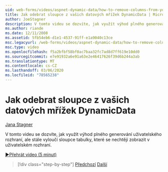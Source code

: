 ```yaml
---
uid: web-forms/videos/aspnet-dynamic-data/how-to-remove-columns-from-your-dynamicdata-data-grids
title: Jak odebrat sloupce z vašich datových mřížek DynamicData | Microsoft Docs
author: JoeStagner
description: V tomto videu se dozvíte, jak využít výhod plného generování uživatelského rozhraní, ale jak vyloučíte sloupce tabulky, které se nechcete zobrazit v uživatelském Interfac...
ms.author: riande
ms.date: 12/11/2008
ms.assetid: 5fb54eb6-d1e1-4537-91ff-e1a9040c13ce
msc.legacyurl: /web-forms/videos/aspnet-dynamic-data/how-to-remove-columns-from-your-dynamicdata-data-grids
msc.type: video
ms.openlocfilehash: f5a2bfbf58bf0ac7baa32fc7ad8d7ff619e10dd0
ms.sourcegitcommit: e7e91932a6e91a63e2e46417626f39d6b244a3ab
ms.translationtype: MT
ms.contentlocale: cs-CZ
ms.lasthandoff: 03/06/2020
ms.locfileid: "78565238"
---
```

# <a name="how-to-remove-columns-from-your-dynamicdata-data-grids"></a>Jak odebrat sloupce z vašich datových mřížek DynamicData

[Jana Stagner](https://github.com/JoeStagner)

V tomto videu se dozvíte, jak využít výhod plného generování uživatelského rozhraní, ale stále vyloučí sloupce tabulky, které se nechtějí zobrazit v uživatelském rozhraní.

[&#9654;Přehrát video (5 minut)](https://channel9.msdn.com/Blogs/ASP-NET-Site-Videos/how-to-remove-columns-from-your-dynamicdata-data-grids)

> [!div class="step-by-step"]
> [Předchozí](how-to-implement-custom-field-validation-with-imperative-logic-in-vb-or-c.md)
> [Další](how-to-create-table-specific-custom-forms-in-an-aspnet-dynamic-data-application.md)
